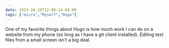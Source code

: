 ```yaml
---
date: 2023-10-28T12:00:14-04:00
tags: ["micro","Myself","Hugo"]
---
```

One of my favorite things about Hugo is how much work I can do on a website from my phone (so long as I have a git client installed). Editing text files from a small screen isn't a big deal.